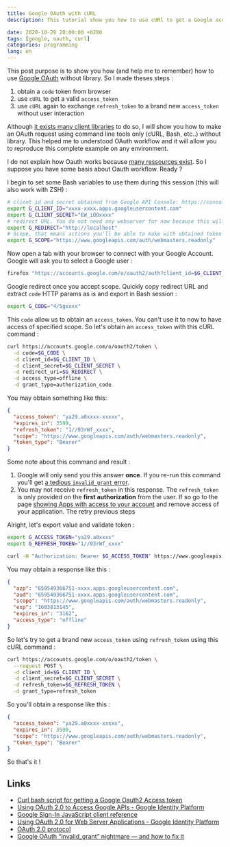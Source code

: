 ```yaml
---
title: Google OAuth with cURL
description: This tutorial show you how to use cURl to get a Google access_token and refresh it.

date: 2020-10-28 20:00:00 +0200
tags: [google, oauth, curl]
categories: programming
lang: en
---
```


This post purpose is to show you how (and help me to remember) how to use [Google OAuth](https://oauth.net/) without library. So I made theses steps :

1. obtain a `code` token from browser
2. use `cURL` to get a valid `access_token`
3. use `cURL` again to exchange `refresh_token` to a brand new `access_token` without user interaction

Although [it exists many client libraries](https://developers.google.com/identity/protocols/oauth2#libraries) to do so, I will show you how to make an OAuth request using command line tools only (cURL, Bash, etc..) without library. This helped me to understood OAuth workflow and it will allow you to reproduce this complete example on any environment.

I do not explain how Oauth works because [many ressources exist](https://duckduckgo.com/?q=oauth+explained). So I suppose you have some basis about Oauth workflow. Ready ?

I begin to set some Bash variables to use them during this session (this will also work with ZSH) :

```bash
# client id and secret obtained from Google API Console: https://console.developers.google.com/apis/credentials
export G_CLIENT_ID="xxxx-xxxx.apps.googleusercontent.com"
export G_CLIENT_SECRET="EW_iOOxxxx"
# redirect URL. You do not need any webserver for now because this will only allow us to copy the redirection URL provided by Google
export G_REDIRECT="http://localhost"
# Scope, that means actions you'll be able to make with obtained token (this is a space separated list)
export G_SCOPE="https://www.googleapis.com/auth/webmasters.readonly"
```

Now open a tab with your browser to connect with your Google Account. Google will ask you to select a Google user :

```bash
firefox "https://accounts.google.com/o/oauth2/auth?client_id=$G_CLIENT_ID&redirect_uri=$G_REDIRECT&scope=$G_SCOPE&response_type=code&access_type=offline"
```

Google redirect once you accept scope. Quickly copy redirect URL and extract `code` HTTP params as is and export in Bash session :

```bash
export G_CODE="4/5gxxxx"
```

This `code` allow us to obtain an `access_token`. You can't use it to now to have access of specified scope. So let's obtain an `access_token` with this cURL command :

```bash
curl https://accounts.google.com/o/oauth2/token \
  -d code=$G_CODE \
  -d client_id=$G_CLIENT_ID \
  -d client_secret=$G_CLIENT_SECRET \
  -d redirect_uri=$G_REDIRECT \
  -d access_type=offline \
  -d grant_type=authorization_code
```

You may obtain something like this:

```json
{
  "access_token": "ya29.a0xxxx-xxxxx",
  "expires_in": 3599,
  "refresh_token": "1//03rWf_xxxx",
  "scope": "https://www.googleapis.com/auth/webmasters.readonly",
  "token_type": "Bearer"
}
```

Some note about this command and result :

1. Google will only send you this answer **once**. If you re-run this command you'll get [a tedious `invalid_grant` error](https://blog.timekit.io/google-oauth-invalid-grant-nightmare-and-how-to-fix-it-9f4efaf1da35).
2. You may not receive `refresh_token` in this response. The `refresh_token` is only provided on the **first authorization** from the user. If so go to the page [showing Apps with access to your account](https://myaccount.google.com/permissions) and remove access of your application. The retry previous steps

Alright, let's export value and validate token :

```bash
export G_ACCESS_TOKEN="ya29.a0xxxx"
export G_REFRESH_TOKEN="1//03rWf_xxxx"
```

```bash
curl -H "Authorization: Bearer $G_ACCESS_TOKEN" https://www.googleapis.com/oauth2/v3/tokeninfo
```

You may obtain a response like this :

```json
{
  "azp": "659549366751-xxxx.apps.googleusercontent.com",
  "aud": "659549366751-xxxx.apps.googleusercontent.com",
  "scope": "https://www.googleapis.com/auth/webmasters.readonly",
  "exp": "1603813145",
  "expires_in": "3162",
  "access_type": "offline"
}
```

So let's try to get a brand new `access_token` using `refresh_token` using this cURL command :

```bash
curl https://accounts.google.com/o/oauth2/token \
  --request POST \
  -d client_id=$G_CLIENT_ID \
  -d client_secret=$G_CLIENT_SECRET \
  -d refresh_token=$G_REFRESH_TOKEN \
  -d grant_type=refresh_token
```

So you'll obtain a response like this :

```json
{
  "access_token": "ya29.a0xxxx-xxxxx",
  "expires_in": 3599,
  "scope": "https://www.googleapis.com/auth/webmasters.readonly",
  "token_type": "Bearer"
}
```

So that's it !

## Links

- [Curl bash script for getting a Google Oauth2 Access token](https://gist.github.com/LindaLawton/cff75182aac5fa42930a09f58b63a309#file-googleauthenticationcurl-sh)
- [Using OAuth 2.0 to Access Google APIs - Google Identity Platform](https://developers.google.com/identity/protocols/oauth2)
- [Google Sign-In JavaScript client reference](https://developers.google.com/identity/sign-in/web/reference#googleauthgrantofflineaccessoptions)
- [Using OAuth 2.0 for Web Server Applications - Google Identity Platform](https://developers.google.com/identity/protocols/oauth2/web-server#obtainingaccesstokens)
- [OAuth 2.0 protocol](https://tools.ietf.org/html/rfc6749)
- [Google OAuth “invalid_grant” nightmare — and how to fix it](https://blog.timekit.io/google-oauth-invalid-grant-nightmare-and-how-to-fix-it-9f4efaf1da35)
